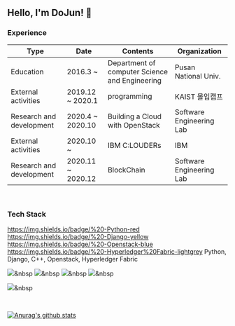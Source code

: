 ## Hello, I'm DoJun! 👋


### Experience

|Type|Date|Contents|Organization|
|---|---|---|---|
|Education|2016.3 ~ |Department of computer Science and Engineering|Pusan National Univ.|
|External activities|2019.12 ~ 2020.1|programming|KAIST 몰입캡프|
|Research and development|2020.4 ~ 2020.10|Building a Cloud with OpenStack|Software Engineering Lab|
|External activities|2020.10 ~|IBM C:LOUDERs|IBM|
|Research and development|2020.11 ~ 2020.12|BlockChain|Software Engineering Lab|

<br>

### Tech Stack 
https://img.shields.io/badge/%20-Python-red https://img.shields.io/badge/%20-Django-yellow https://img.shields.io/badge/%20-Openstack-blue https://img.shields.io/badge/%20-Hyperledger%20Fabric-lightgrey
Python, Django, C++, Openstack, Hyperledger Fabric

<img src="https://img.shields.io/badge/%20-Python-red"/></a>&nbsp
<img src="https://img.shields.io/badge/%20-Django-yellow"/></a>&nbsp 
<img src="https://img.shields.io/badge/%20-Openstack-blue"/></a>&nbsp 
<img src="https://img.shields.io/badge/%20-Hyperledger%20Fabric-lightgrey"/></a>&nbsp 

<img src="https://img.shields.io/badge/Python-3766AB?style=flat-square&logo=Python&logoColor=white"/></a>&nbsp 


<br>

[![Anurag's github stats](https://github-readme-stats.vercel.app/api?username=DoJun-Park)](https://github.com/anuraghazra/github-readme-stats)
